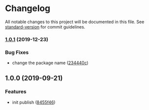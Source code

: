 # Changelog

All notable changes to this project will be documented in this file. See [standard-version](https://github.com/conventional-changelog/standard-version) for commit guidelines.

### [1.0.1](https://github.com/Jack-Works/async-call/compare/v1.0.0...v1.0.1) (2019-12-23)


### Bug Fixes

* change the package name ([234440c](https://github.com/Jack-Works/async-call/commit/234440c2a63d01aeea4f213ee5c07a7ecf9cb29b))

## 1.0.0 (2019-09-21)


### Features

* init publish ([8455f46](https://github.com/Jack-Works/async-call/commit/8455f46))
